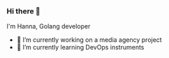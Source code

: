 ### Hi there 👋

I'm Hanna, Golang developer

- 🔭 I’m currently working on a media agency project
- 🌱 I’m currently learning DevOps instruments

 <!--
- 👯 I’m looking to collaborate on ...
- 🤔 I’m looking for help with ...
- 💬 Ask me about ...
- 📫 How to reach me: ...
- 😄 Pronouns: ...
- ⚡ Fun fact: ...
-->
